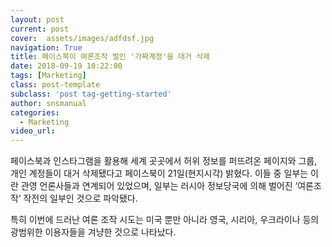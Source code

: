 ```yaml
---
layout: post
current: post
cover:  assets/images/adfdsf.jpg
navigation: True
title: 페이스북이 여론조작 벌인 '가짜계정'을 대거 삭제
date: 2018-09-19 10:22:00
tags: [Marketing]
class: post-template
subclass: 'post tag-getting-started'
author: snsmanual
categories:
  - Marketing
video_url: 
---
```


 페이스북과 인스타그램을 활용해 세계 곳곳에서 허위 정보를 퍼뜨려온 페이지와 그룹, 개인 계정들이 대거 삭제됐다고 페이스북이 21일(현지시각) 밝혔다. 이들 중 일부는 이란 관영 언론사들과 연계되어 있었으며, 일부는 러시아 정보당국에 의해 벌어진 ‘여론조작’ 작전의 일부인 것으로 파악됐다. 

특히 이번에 드러난 여론 조작 시도는 미국 뿐만 아니라 영국, 시리아, 우크라이나 등의 광범위한 이용자들을 겨냥한 것으로 나타났다. 